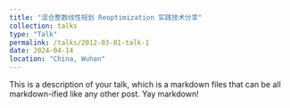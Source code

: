 ```yaml
---
title: "混合整数线性规划 Reoptimization 实践技术分享"
collection: talks
type: "Talk"
permalink: /talks/2012-03-01-talk-1
date: 2024-04-14
location: "China, Wuhan"
---
```


This is a description of your talk, which is a markdown files that can be all markdown-ified like any other post. Yay markdown!
